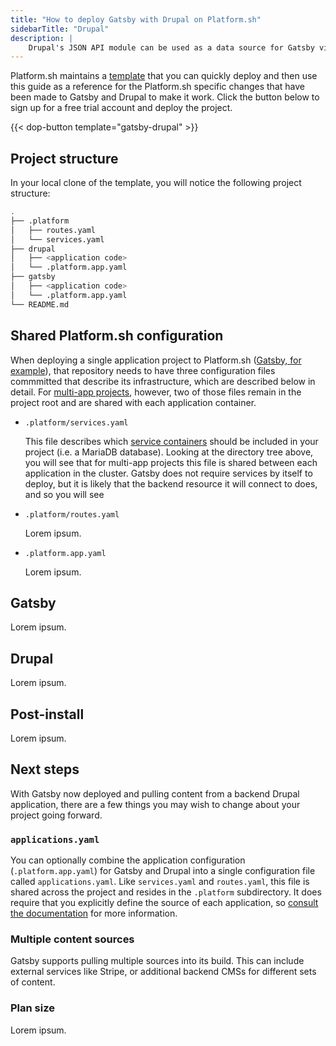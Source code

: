 ```yaml
---
title: "How to deploy Gatsby with Drupal on Platform.sh"
sidebarTitle: "Drupal"
description: |
    Drupal's JSON API module can be used as a data source for Gatsby via `gatsby-source-drupal`.
---
```


Platform.sh maintains a [template](https://github.com/platformsh-templates/gatsby-drupal) that you can quickly deploy and then use this guide as a reference for the Platform.sh specific changes that have been made to Gatsby and Drupal to make it work. Click the button below to sign up for a free trial account and deploy the project.

{{< dop-button template="gatsby-drupal" >}}

## Project structure

In your local clone of the template, you will notice the following project structure:

```bash
.
├── .platform
│   ├── routes.yaml
│   └── services.yaml
├── drupal
│   ├── <application code>
│   └── .platform.app.yaml
├── gatsby
│   ├── <application code>
│   └── .platform.app.yaml
└── README.md
```

## Shared Platform.sh configuration

When deploying a single application project to Platform.sh ([Gatsby, for example](/guides/gatsby/deploy/_index.md)), that repository needs to have three configuration files commmitted that describe its infrastructure, which are described below in detail. For [multi-app projects](/configuration/app/multi-app.md), however, two of those files remain in the project root and are shared with each application container. 

- `.platform/services.yaml`

    This file describes which [service containers](/configuration/services/_index.md) should be included in your project (i.e. a MariaDB database). Looking at the directory tree above, you will see that for multi-app projects this file is shared between each application in the cluster. Gatsby does not require services by itself to deploy, but it is likely that the backend resource it will connect to does, and so you will see 

- `.platform/routes.yaml`

    Lorem ipsum.

- `.platform.app.yaml`

    Lorem ipsum.

## Gatsby

Lorem ipsum.

## Drupal

Lorem ipsum.

## Post-install

Lorem ipsum.

## Next steps

With Gatsby now deployed and pulling content from a backend Drupal application, there are a few things you may wish to change about your project going forward.

### `applications.yaml`

You can optionally combine the application configuration (`.platform.app.yaml`) for Gatsby and Drupal into a single configuration file called `applications.yaml`. Like `services.yaml` and `routes.yaml`, this file is shared across the project and resides in the `.platform` subdirectory. It does require that you explicitly define the source of each application, so [consult the documentation](/configuration/app/multi-app.md#applicationsyaml) for more information.

### Multiple content sources

Gatsby supports pulling multiple sources into its build. This can include external services like Stripe, or additional backend CMSs for different sets of content. 

### Plan size

Lorem ipsum.